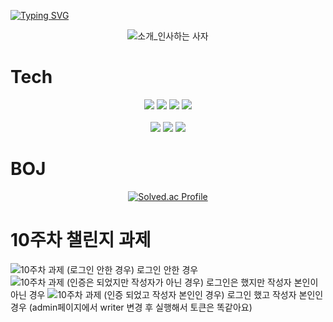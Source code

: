 [![Typing SVG](https://readme-typing-svg.herokuapp.com?size=30&duration=4500&color=F77500&width=600&lines=%F0%9F%A6%81_Welcome_Heechul_Yang_%F0%9F%A6%81+)](https://git.io/typing-svg)

<div align="center">

![소개_인사하는 사자](https://user-images.githubusercontent.com/81146131/221498526-e2db6afd-e36d-447c-ab58-58069793bedf.gif)


</div>

# Tech

<div align="center">
  
<img src="https://img.shields.io/badge/Python-3776AB?style=flat&logo=Python&logoColor=white" />
<img src="https://img.shields.io/badge/Java-007396?style=flat&logo=Java&logoColor=white" />
<img src="https://img.shields.io/badge/C-A8B9CC?style=flat&logo=C&logoColor=white" />
<img src="https://img.shields.io/badge/Django-092E20?style=flat&logo=Django&logoColor=white" />
  
</br>
</br>

<img src="https://img.shields.io/badge/HTML5-E34F26?style=flat&logo=HTML5&logoColor=white" />
<img src="https://img.shields.io/badge/CSS3-1572B6?style=flat&logo=CSS3&logoColor=white" />
<img src="https://img.shields.io/badge/JavaScript-F7DF1E?style=flat&logo=JavaScript&logoColor=white" />

</div>

# BOJ

<div align="center">

[![Solved.ac Profile](http://mazassumnida.wtf/api/v2/generate_badge?boj=wnddkd1489)](https://solved.ac/wnddkd1489/)

</div>


# 10주차 챌린지 과제
![10주차 과제 (로그인 안한 경우)](https://github.com/LikeLion-at-CAU-11th/Heechul-Yang/assets/113877384/7fcaba1f-4a08-4578-ba63-84ba018c2f4b)
로그인 안한 경우
![10주차 과제 (인증은 되었지만 작성자가 아닌 경우)](https://github.com/LikeLion-at-CAU-11th/Heechul-Yang/assets/113877384/13da6ceb-7b1e-4b3d-8fe2-e81d00403d70)
로그인은 했지만 작성자 본인이 아닌 경우
![10주차 과제 (인증 되었고 작성자 본인인 경우)](https://github.com/LikeLion-at-CAU-11th/Heechul-Yang/assets/113877384/c1f399f6-be39-498c-bcde-5a0a2ed5c8de)
로그인 했고 작성자 본인인 경우 (admin페이지에서 writer 변경 후 실행해서 토큰은 똑같아요)
